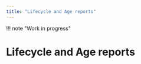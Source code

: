 ```yaml
---
title: "Lifecycle and Age reports"
---
```


!!! note "Work in progress"

# Lifecycle and Age reports
